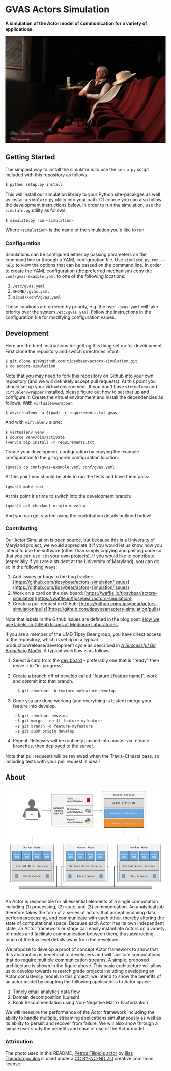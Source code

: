 # GVAS Actors Simulation

**A simulation of the Actor model of communication for a variety of applications.**

[![Petros Filipidis actor][theater.jpg]][theater_flickr]

## Getting Started

The simplest way to install the simulator is to use the `setup.py` script included with this repository as follows:

    $ python setup.py install

This will install our simulation library to your Python site-pacakges as well as install a `simulate.py` utility into your path. Of course you can also follow the development instructions below. In order to run the simulation, use the `simulate.py` utility as follows:

    $ simulate.py run <simulation>

Where `<simulation>` is the name of the simulation you'd like to run.

### Configuration

Simulations can be configured either by passing parameters on the command line or through a YAML configuration file. Use `simulate.py run --help` to view the options that can be passed on the command line. In order to create the YAML configuration (the preferred mechanism) copy the `conf/gvas-example.yaml` to one of the following locations:

1. `/etc/gvas.yaml`
2. `$HOME/.gvas.yaml`
3. `$(pwd)/conf/gvas.yaml`

These locations are ordered by priority, e.g. the user `.gvas.yaml` will take priority over the system `/etc/gvas.yaml`. Follow the instructions in the configuration file for modifying configuration values.

## Development

Here are the brief instructions for getting this thing set up for development. First clone the repository and switch directories into it:

    $ git clone git@github.com:tipsybear/actors-simulation.git
    $ cd actors-simulation

Note that you may need to fork this repository on Github into your own repository (and we will definitely accept pull requests). At this point you should set up your virtual environment. If you don't have `virtualenv` and `virtualenvwrapper` installed, please figure out how to set that up and configure it. Create the virtual environment and install the dependencies as follows. With `virtualenvwrapper`:

    $ mkvirtualenv -a $(pwd) -r requirements.txt gvas

And with `virtualenv` alone:

    $ virtualenv venv
    $ source venv/bin/activate
    (venv)$ pip install -r requirements.txt

Create your development configuration by copying the example configuration to the git ignored configuration location:

    (gvas)$ cp conf/gvas-example.yaml conf/gvas.yaml

At this point you should be able to run the tests and have them pass:

    (gvas)$ make test

At this point it's time to switch into the development branch:

    (gvas)$ git checkout origin develop

And you can get started using the contribution details outlined below!

### Contributing

Our Actor Simulation is open source, but because this is a University of Maryland project, we would appreciate it if you would let us know how you intend to use the software (other than simply copying and pasting code so that you can use it in your own projects). If you would like to contribute (especially if you are a student at the University of Maryland), you can do so in the following ways:

1. Add issues or bugs to the bug tracker: [https://github.com/tipsybear/actors-simulation/issues](https://github.com/tipsybear/actors-simulation/issues)
2. Work on a card on the dev board: [https://waffle.io/tipsybear/actors-simulation](https://waffle.io/tipsybear/actors-simulation)
3. Create a pull request in Github: [https://github.com/tipsybear/actors-simulation/pulls](https://github.com/tipsybear/actors-simulation/pulls)

Note that labels in the Github issues are defined in the blog post: [How we use labels on GitHub Issues at Mediocre Laboratories](https://mediocre.com/forum/topics/how-we-use-labels-on-github-issues-at-mediocre-laboratories).

If you are a member of the UMD Tipsy Bear group, you have direct access to the repository, which is set up in a typical production/release/development cycle as described in _[A Successful Git Branching Model](http://nvie.com/posts/a-successful-git-branching-model/)_. A typical workflow is as follows:

1. Select a card from the [dev board](https://waffle.io/tipsybear/actors-simulation) - preferably one that is "ready" then move it to "in-progress".

2. Create a branch off of develop called "feature-[feature name]", work and commit into that branch.

        ~$ git checkout -b feature-myfeature develop

3. Once you are done working (and everything is tested) merge your feature into develop.

        ~$ git checkout develop
        ~$ git merge --no-ff feature-myfeature
        ~$ git branch -d feature-myfeature
        ~$ git push origin develop

4. Repeat. Releases will be routinely pushed into master via release branches, then deployed to the server.

Note that pull requests will be reviewed when the Travis-CI tests pass, so including tests with your pull request is ideal!

## About

![Actor Architecture][architecture.png]

An Actor is responsible for all essential elements of a single computation including (1) processing, (2) state, and (3) communication. An analytical job therefore takes the form of a series of actors that accept incoming data, perform processing, and communicate with each other, thereby altering the state of computational space. Because each Actor has its own independent state, an Actor framework or stage can easily instantiate Actors on a variety of nodes and facilitate communication between them, thus abstracting much of the low level details away from the developer.

We propose to develop a proof of concept Actor framework to show that this abstraction is beneficial to developers and will facilitate computations that do require multiple communication streams. A simple, proposed architecture is shown in the figure above. This basic architecture will allow us to develop towards research grade projects including developing an Actor consistency model. In this project, we intend to show the benefits of an actor model by adapting the following applications to Actor space:

1. Timely email analytics data flow
2. Domain decomposition (Lulesh)
3. Book Recommendation using Non-Negative Matrix Factorization

We will measure the performance of the Actor framework including the ability to handle multiple, streaming applications simultaneously as well as its ability to persist and recover from failure. We will also show through a simple user study the benefits and ease of use of the Actor model.


### Attribution

The photo used in this README, [Petros Filipidis actor][theater_flickr] by [Ilias Theodoropoulos](https://www.flickr.com/photos/112615376@N07/) is used under a [CC BY-NC-ND 2.0](https://creativecommons.org/licenses/by-nc-nd/2.0/) creative commons license.

[theater.jpg]: docs/images/theater.jpg
[theater_flickr]: https://flic.kr/p/pKXdHQ
[architecture.png]: docs/images/architecture.png
